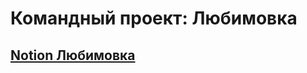 # Командный проект: Любимовка

## [Notion Любимовка](https://www.notion.so/24de3684153749e48eb4d16b11e319eb)
